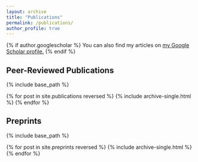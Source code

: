 ```yaml
---
layout: archive
title: "Publications"
permalink: /publications/
author_profile: true
---
```


{% if author.googlescholar %}
  You can also find my articles on <u><a href="{{author.googlescholar}}">my Google Scholar profile</a>.</u>
{% endif %}


## Peer-Reviewed Publications

{% include base_path %}

{% for post in site.publications reversed %}
  {% include archive-single.html %}
{% endfor %}


## Preprints

{% include base_path %}

{% for post in site.preprints reversed %}
  {% include archive-single.html %}
{% endfor %}
